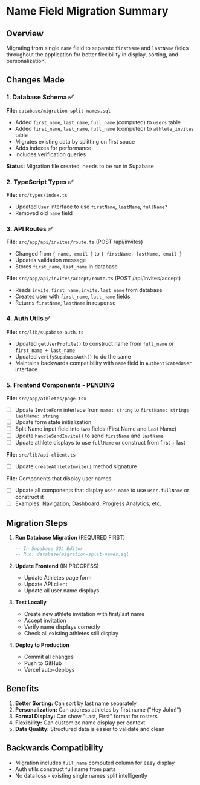 # Name Field Migration Summary

## Overview

Migrating from single `name` field to separate `firstName` and `lastName` fields throughout the application for better flexibility in display, sorting, and personalization.

## Changes Made

### 1. Database Schema ✅

**File:** `database/migration-split-names.sql`

- Added `first_name`, `last_name`, `full_name` (computed) to `users` table
- Added `first_name`, `last_name`, `full_name` (computed) to `athlete_invites` table
- Migrates existing data by splitting on first space
- Adds indexes for performance
- Includes verification queries

**Status:** Migration file created, needs to be run in Supabase

### 2. TypeScript Types ✅

**File:** `src/types/index.ts`

- Updated `User` interface to use `firstName`, `lastName`, `fullName?`
- Removed old `name` field

### 3. API Routes ✅

**File:** `src/app/api/invites/route.ts` (POST /api/invites)

- Changed from `{ name, email }` to `{ firstName, lastName, email }`
- Updates validation message
- Stores `first_name`, `last_name` in database

**File:** `src/app/api/invites/accept/route.ts` (POST /api/invites/accept)

- Reads `invite.first_name`, `invite.last_name` from database
- Creates user with `first_name`, `last_name` fields
- Returns `firstName`, `lastName` in response

### 4. Auth Utils ✅

**File:** `src/lib/supabase-auth.ts`

- Updated `getUserProfile()` to construct name from `full_name` or `first_name + last_name`
- Updated `verifySupabaseAuth()` to do the same
- Maintains backwards compatibility with `name` field in `AuthenticatedUser` interface

### 5. Frontend Components - PENDING

**File:** `src/app/athletes/page.tsx`

- [ ] Update `InviteForm` interface from `name: string` to `firstName: string; lastName: string`
- [ ] Update form state initialization
- [ ] Split Name input field into two fields (First Name and Last Name)
- [ ] Update `handleSendInvite()` to send `firstName` and `lastName`
- [ ] Update athlete displays to use `fullName` or construct from first + last

**File:** `src/lib/api-client.ts`

- [ ] Update `createAthleteInvite()` method signature

**File:** Components that display user names

- [ ] Update all components that display `user.name` to use `user.fullName` or construct it
- [ ] Examples: Navigation, Dashboard, Progress Analytics, etc.

## Migration Steps

1. **Run Database Migration** (REQUIRED FIRST)

   ```sql
   -- In Supabase SQL Editor
   -- Run: database/migration-split-names.sql
   ```

2. **Update Frontend** (IN PROGRESS)
   - Update Athletes page form
   - Update API client
   - Update all user name displays

3. **Test Locally**
   - Create new athlete invitation with first/last name
   - Accept invitation
   - Verify name displays correctly
   - Check all existing athletes still display

4. **Deploy to Production**
   - Commit all changes
   - Push to GitHub
   - Vercel auto-deploys

## Benefits

1. **Better Sorting:** Can sort by last name separately
2. **Personalization:** Can address athletes by first name ("Hey John!")
3. **Formal Display:** Can show "Last, First" format for rosters
4. **Flexibility:** Can customize name display per context
5. **Data Quality:** Structured data is easier to validate and clean

## Backwards Compatibility

- Migration includes `full_name` computed column for easy display
- Auth utils construct full name from parts
- No data loss - existing single names split intelligently
